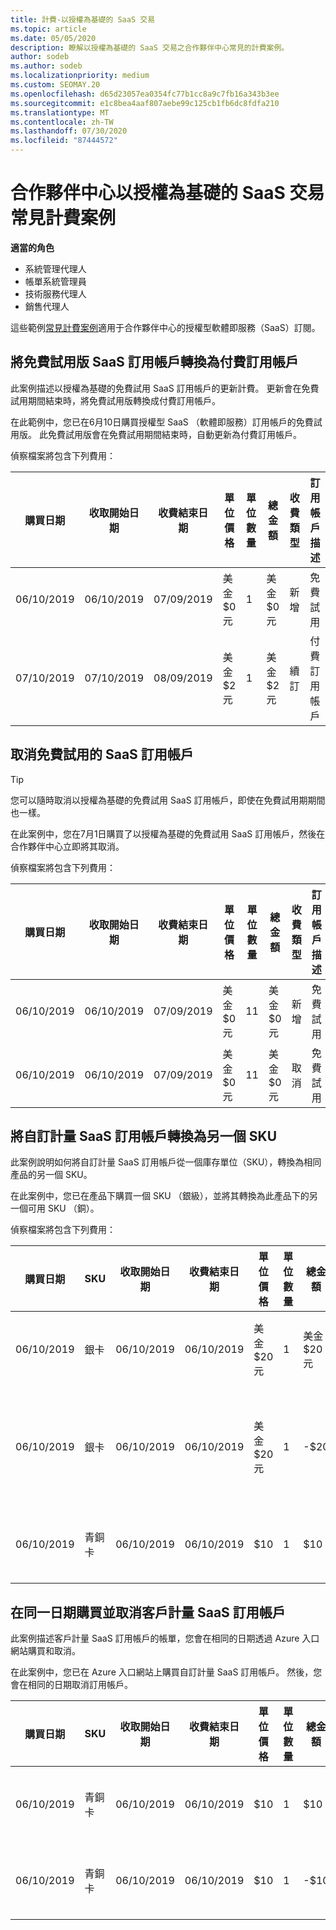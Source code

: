 ```yaml
---
title: 計費-以授權為基礎的 SaaS 交易
ms.topic: article
ms.date: 05/05/2020
description: 瞭解以授權為基礎的 SaaS 交易之合作夥伴中心常見的計費案例。
author: sodeb
ms.author: sodeb
ms.localizationpriority: medium
ms.custom: SEOMAY.20
ms.openlocfilehash: d65d23057ea0354fc77b1cc8a9c7fb16a343b3ee
ms.sourcegitcommit: e1c8bea4aaf807aebe99c125cb1fb6dc8fdfa210
ms.translationtype: MT
ms.contentlocale: zh-TW
ms.lasthandoff: 07/30/2020
ms.locfileid: "87444572"
---
```

# <a name="common-billing-scenarios-for-license-based-saas-transactions-in-partner-center"></a>合作夥伴中心以授權為基礎的 SaaS 交易常見計費案例

**適當的角色**

- 系統管理代理人
- 帳單系統管理員
- 技術服務代理人
- 銷售代理人


這些範例[常見計費案例](common-billing-scenarios.md)適用于合作夥伴中心的授權型軟體即服務（SaaS）訂閱。

## <a name="convert-a-free-trial-saas-subscription-to-a-paid-subscription"></a>將免費試用版 SaaS 訂用帳戶轉換為付費訂用帳戶

此案例描述以授權為基礎的免費試用 SaaS 訂用帳戶的更新計費。 更新會在免費試用期間結束時，將免費試用版轉換成付費訂用帳戶。

在此範例中，您已在6月10日購買授權型 SaaS （軟體即服務）訂用帳戶的免費試用版。 此免費試用版會在免費試用期間結束時，自動更新為付費訂用帳戶。

偵察檔案將包含下列費用：

| 購買日期 | 收取開始日期 | 收費結束日期 | 單位價格 | 單位數量 | 總金額 | 收費類型 | 訂用帳戶描述 |
| ------------- | ----------------- | --------------- | ---------- | ------------- | ------------ | ----------- | ----------------- |
| 06/10/2019 | 06/10/2019 | 07/09/2019 | 美金 $0 元 | 1 | 美金 $0 元 | 新增 | 免費試用 |
| 07/10/2019 | 07/10/2019 | 08/09/2019 | 美金 $2 元 | 1 | 美金 $2 元 | 續訂 | 付費訂用帳戶 |

## <a name="cancel-a-free-trial-saas-subscription"></a>取消免費試用的 SaaS 訂用帳戶

> [!TIP]
> 您可以隨時取消以授權為基礎的免費試用 SaaS 訂用帳戶，即使在免費試用期期間也一樣。

在此案例中，您在7月1日購買了以授權為基礎的免費試用 SaaS 訂用帳戶，然後在合作夥伴中心立即將其取消。

偵察檔案將包含下列費用：

| 購買日期 | 收取開始日期 | 收費結束日期 | 單位價格 | 單位數量 | 總金額 | 收費類型 | 訂用帳戶描述 |
| ------------- | ----------------- | --------------- | ---------- | ------------- | ------------ | ----------- | ----------------- |
| 06/10/2019 | 06/10/2019 | 07/09/2019 | 美金 $0 元 | 11 | 美金 $0 元 | 新增 | 免費試用 |
| 06/10/2019 | 06/10/2019 | 07/09/2019 | 美金 $0 元 | 11 | 美金 $0 元 | 取消 | 免費試用 |

## <a name="convert-custom-meter-saas-subscription-to-another-sku"></a>將自訂計量 SaaS 訂用帳戶轉換為另一個 SKU

此案例說明如何將自訂計量 SaaS 訂用帳戶從一個庫存單位（SKU），轉換為相同產品的另一個 SKU。

在此案例中，您已在產品下購買一個 SKU （銀級），並將其轉換為此產品下的另一個可用 SKU （銅）。

偵察檔案將包含下列費用：

| 購買日期 | SKU | 收取開始日期 | 收費結束日期 | 單位價格 | 單位數量 | 總金額 | 收費類型 | 訂用帳戶描述 |
| ------------- | ----------------- | ----------------- | --------------- | ---------- | ------------- | ------------ | ----------- | ----------------- |
| 06/10/2019 | 銀卡 | 06/10/2019 | 06/10/2019 | 美金 $20 元 | 1 | 美金 $20 元 | 新增 | 自訂計量 SaaS 訂用帳戶 |
| 06/10/2019 | 銀卡 | 06/10/2019 | 06/10/2019 | 美金 $20 元 | 1 | -$20 | 轉換 | 自訂計量 SaaS 訂用帳戶的按比例 rebill |
| 06/10/2019 | 青銅卡 | 06/10/2019 | 06/10/2019 | $10 | 1 | $10 | 轉換 | 自訂計量 SaaS 訂用帳戶 |

## <a name="purchase-and-cancel-a-customer-meter-saas-subscription-on-same-date"></a>在同一日期購買並取消客戶計量 SaaS 訂用帳戶

此案例描述客戶計量 SaaS 訂用帳戶的帳單，您會在相同的日期透過 Azure 入口網站購買和取消。

在此案例中，您已在 Azure 入口網站上購買自訂計量 SaaS 訂用帳戶。 然後，您會在相同的日期取消訂用帳戶。

| 購買日期 | SKU | 收取開始日期 | 收費結束日期 | 單位價格 | 單位數量 | 總金額 | 收費類型 | 訂用帳戶描述 |
| ------------- | ------------- |----------------- | --------------- | ---------- | ------------- | ------------ | ----------- | ----------------- |
| 06/10/2019 | 青銅卡 | 06/10/2019 | 06/10/2019 | $10 | 1 | $10 | 新增 | 自訂計量 SaaS 訂用帳戶 |
| 06/10/2019 | 青銅卡 | 06/10/2019 | 06/10/2019 | $10 | 1 | -$10 | CancelImmediate | 自訂計量 SaaS 訂用帳戶 |

